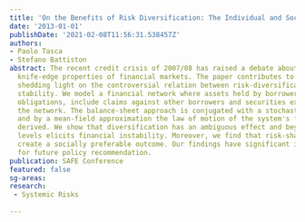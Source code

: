 ```yaml
---
title: 'On the Benefits of Risk Diversification: The Individual and Social Perspectives'
date: '2013-01-01'
publishDate: '2021-02-08T11:56:31.538457Z'
authors:
- Paolo Tasca
- Stefano Battiston
abstract: The recent credit crisis of 2007/08 has raised a debate about the so-called
  knife-edge properties of financial markets. The paper contributes to the debate
  shedding light on the controversial relation between risk-diversification and financial
  stability. We model a financial network where assets held by borrowers to meet their
  obligations, include claims against other borrowers and securities exogenous to
  the network. The balance-sheet approach is conjugated with a stochastic setting
  and by a mean-field approximation the law of motion of the system's fragility is
  derived. We show that diversification has an ambiguous effect and beyond a certain
  levels elicits financial instability. Moreover, we find that risk-sharing restrictions
  create a socially preferable outcome. Our findings have significant implications
  for future policy recommendation.
publication: SAFE Conference
featured: false
sg-areas:
research: 
 - Systemic Risks
 
---
```

